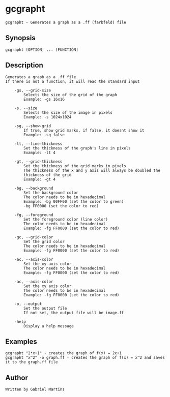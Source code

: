 # gcgrapht
	gcgrapht - Generates a graph as a .ff (farbfeld) file   

## Synopsis
	gcgrapht [OPTION] ... [FUNCTION]   

## Description
	Generates a graph as a .ff file   
	If there is not a function, it will read the standard input   
```
	-gs, --grid-size
		Selects the size of the grid of the graph
		Example: -gs 16x16

	-s, --size
		Selects the size of the image in pixels
		Example: -s 1024x1024

	-sg, --show-grid
		If true, show grid marks, if false, it doesnt show it
		Example: -sg false

	-lt, --line-thickness
		Set the thickness of the graph's line in pixels
		Example: -lt 4

	-gt, --grid-thickness
		Set the thickness of the grid marks in pixels
		The thickness of the x and y axis will always be doubled the 
		thickness of the grid
		Example: -gt 4

	-bg, --background
		Set the background color
		The color needs to be in hexadecimal
		Example: -bg 00FF00 (set the color to green)
		-bg FF0000 (set the color to red)

	-fg, --foreground
		Set the foreground color (line color)
		The color needs to be in hexadecimal
		Example: -fg FF0000 (set the color to red)

	-gc, --grid-color
		Set the grid color
		The color needs to be in hexadecimal
		Example: -fg FF0000 (set the color to red)

	-ac, --axis-color
		Set the xy axis color
		The color needs to be in hexadecimal
		Example: -fg FF0000 (set the color to red)

	-ac, --axis-color
		Set the xy axis color
		The color needs to be in hexadecimal
		Example: -fg FF0000 (set the color to red)

	-o, --output
		Set the output file
		If not set, the output file will be image.ff

	-help
		Display a help message 
```

## Examples
	gcgrapht "2*x+1" - creates the graph of f(x) = 2x+1    
	gcgrapht "x^2" -o graph.ff - creates the graph of f(x) = x^2 and saves it to the graph.ff file    
## Author
	Written by Gabriel Martins  
